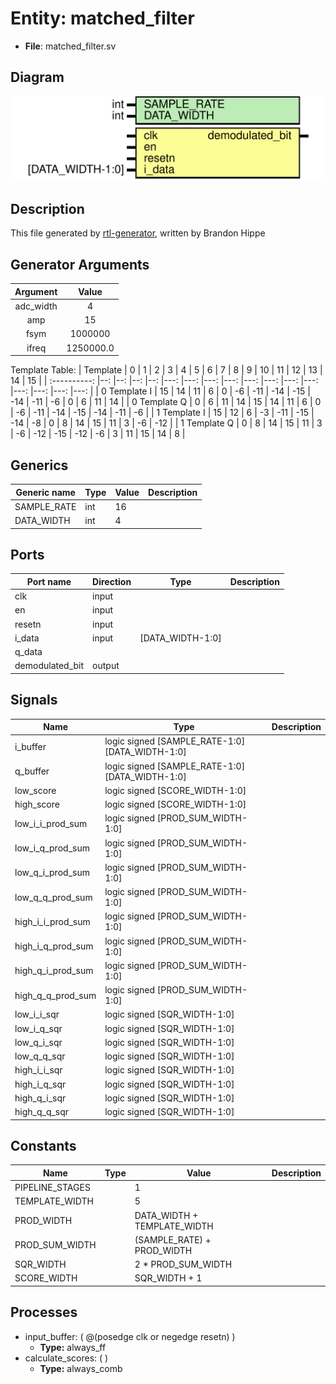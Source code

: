 
# Entity: matched_filter 
- **File**: matched_filter.sv

## Diagram
![Diagram](matched_filter.svg "Diagram")
## Description

This file generated by [rtl-generator](https://github.com/burnettlab/rtl-generator.git), written by Brandon Hippe

## Generator Arguments

|  Argument |   Value   |
| :-------: | :-------: |
| adc_width |     4     |
|    amp    |     15    |
|    fsym   |  1000000  |
|   ifreq   | 1250000.0 |

Template Table:
|   Template   |  0 |  1 |  2 |  3 |   4 |   5 |   6 |   7 |   8 |   9 |  10 |  11 |  12 |  13 |  14 |  15 |
| :----------: |--: |--: |--: |--: |---: |---: |---: |---: |---: |---: |---: |---: |---: |---: |---: |---: |
| 0 Template I | 15 | 14 | 11 |  6 |   0 |  -6 | -11 | -14 | -15 | -14 | -11 |  -6 |   0 |   6 |  11 |  14 |
| 0 Template Q |  0 |  6 | 11 | 14 |  15 |  14 |  11 |   6 |   0 |  -6 | -11 | -14 | -15 | -14 | -11 |  -6 |
| 1 Template I | 15 | 12 |  6 | -3 | -11 | -15 | -14 |  -8 |   0 |   8 |  14 |  15 |  11 |   3 |  -6 | -12 |
| 1 Template Q |  0 |  8 | 14 | 15 |  11 |   3 |  -6 | -12 | -15 | -12 |  -6 |   3 |  11 |  15 |  14 |   8 |

## Generics

| Generic name | Type | Value | Description |
| ------------ | ---- | ----- | ----------- |
| SAMPLE_RATE  | int  | 16    |             |
| DATA_WIDTH   | int  | 4     |             |

## Ports

| Port name       | Direction | Type             | Description |
| --------------- | --------- | ---------------- | ----------- |
| clk             | input     |                  |             |
| en              | input     |                  |             |
| resetn          | input     |                  |             |
| i_data          | input     | [DATA_WIDTH-1:0] |             |
| q_data          |           |                  |             |
| demodulated_bit | output    |                  |             |

## Signals

| Name              | Type                                           | Description |
| ----------------- | ---------------------------------------------- | ----------- |
| i_buffer          | logic signed [SAMPLE_RATE-1:0][DATA_WIDTH-1:0] |             |
| q_buffer          | logic signed [SAMPLE_RATE-1:0][DATA_WIDTH-1:0] |             |
| low_score         | logic signed [SCORE_WIDTH-1:0]                 |             |
| high_score        | logic signed [SCORE_WIDTH-1:0]                 |             |
| low_i_i_prod_sum  | logic signed [PROD_SUM_WIDTH-1:0]              |             |
| low_i_q_prod_sum  | logic signed [PROD_SUM_WIDTH-1:0]              |             |
| low_q_i_prod_sum  | logic signed [PROD_SUM_WIDTH-1:0]              |             |
| low_q_q_prod_sum  | logic signed [PROD_SUM_WIDTH-1:0]              |             |
| high_i_i_prod_sum | logic signed [PROD_SUM_WIDTH-1:0]              |             |
| high_i_q_prod_sum | logic signed [PROD_SUM_WIDTH-1:0]              |             |
| high_q_i_prod_sum | logic signed [PROD_SUM_WIDTH-1:0]              |             |
| high_q_q_prod_sum | logic signed [PROD_SUM_WIDTH-1:0]              |             |
| low_i_i_sqr       | logic signed [SQR_WIDTH-1:0]                   |             |
| low_i_q_sqr       | logic signed [SQR_WIDTH-1:0]                   |             |
| low_q_i_sqr       | logic signed [SQR_WIDTH-1:0]                   |             |
| low_q_q_sqr       | logic signed [SQR_WIDTH-1:0]                   |             |
| high_i_i_sqr      | logic signed [SQR_WIDTH-1:0]                   |             |
| high_i_q_sqr      | logic signed [SQR_WIDTH-1:0]                   |             |
| high_q_i_sqr      | logic signed [SQR_WIDTH-1:0]                   |             |
| high_q_q_sqr      | logic signed [SQR_WIDTH-1:0]                   |             |

## Constants

| Name            | Type | Value                       | Description |
| --------------- | ---- | --------------------------- | ----------- |
| PIPELINE_STAGES |      | 1                           |             |
| TEMPLATE_WIDTH  |      | 5                           |             |
| PROD_WIDTH      |      | DATA_WIDTH + TEMPLATE_WIDTH |             |
| PROD_SUM_WIDTH  |      | (SAMPLE_RATE) + PROD_WIDTH  |             |
| SQR_WIDTH       |      | 2 * PROD_SUM_WIDTH          |             |
| SCORE_WIDTH     |      | SQR_WIDTH + 1               |             |

## Processes
- input_buffer: ( @(posedge clk or negedge resetn) )
  - **Type:** always_ff
- calculate_scores: (  )
  - **Type:** always_comb
